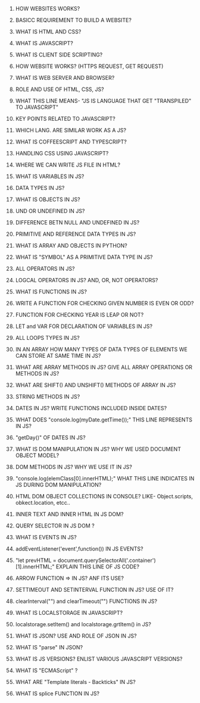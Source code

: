 1. HOW WEBSITES WORKS?

2. BASICC REQUIREMENT TO BUILD A WEBSITE?

3. WHAT IS HTML AND CSS?

4. WHAT IS JAVASCRIPT?

5. WHAT IS CLIENT SIDE SCRIPTING?

6. HOW WEBSITE WORKS? (HTTPS REQUEST, GET REQUEST)

7. WHAT IS WEB SERVER AND BROWSER?

8. ROLE AND USE OF HTML, CSS, JS?

9. WHAT THIS LINE MEANS- "JS IS LANGUAGE THAT GET "TRANSPILED" TO JAVASCRIPT"

10. KEY POINTS RELATED TO JAVASCRIPT?

11. WHICH LANG. ARE SIMILAR WORK AS A JS?

12. WHAT IS COFFEESCRIPT AND TYPESCRIPT?

13. HANDLING CSS USING JAVASCRIPT?

14. WHERE WE CAN WRITE JS FILE IN HTML?

15. WHAT IS VARIABLES IN JS?

16. DATA TYPES IN JS?

17. WHAT IS OBJECTS IN JS?

18. UND OR UNDEFINED IN JS?

19. DIFFERENCE BETN NULL AND UNDEFINED IN JS?

20. PRIMITIVE AND REFERENCE DATA TYPES IN JS?

21. WHAT IS ARRAY AND OBJECTS IN PYTHON?

22. WHAT IS "SYMBOL" AS A PRIMITIVE DATA TYPE IN JS?

23. ALL OPERATORS IN JS?

24. LOGCAL OPERATORS IN JS? AND, OR, NOT OPERATORS?

25. WHAT IS FUNCTIONS IN JS?

26. WRITE A FUNCTION FOR CHECKING GIVEN NUMBER IS EVEN OR ODD?

27. FUNCTION FOR CHECKING YEAR IS LEAP OR NOT?

28. LET and VAR FOR DECLARATION OF VARIABLES IN JS?

29. ALL LOOPS TYPES IN JS?

30. IN AN ARRAY HOW MANY TYPES OF DATA TYPES OF ELEMENTS WE CAN STORE AT SAME TIME IN JS?

31. WHAT ARE ARRAY METHODS IN JS? GIVE ALL ARRAY OPERATIONS OR METHODS IN JS?

32. WHAT ARE SHIFT() AND UNSHIFT() METHODS OF ARRAY IN JS?

33. STRING METHODS IN JS?

34. DATES IN JS? WRITE FUNCTIONS INCLUDED INSIDE DATES?

35. WHAT DOES "console.log(myDate.getTime());" THIS LINE REPRESENTS IN JS?

36. "getDay()" OF DATES IN JS?

37. WHAT IS DOM MANIPULATION IN JS? WHY WE USED DOCUMENT OBJECT MODEL?

38. DOM METHODS IN JS? WHY WE USE IT IN JS?

39. "console.log(elemClass[0].innerHTML);" WHAT THIS LINE INDICATES IN JS DURING DOM MANIPULATION?

40. HTML DOM OBJECT COLLECTIONS IN CONSOLE? LIKE- Object.scripts, obkect.location, etcc..

41. INNER TEXT AND INNER HTML IN JS DOM?

42. QUERY SELECTOR IN JS DOM ?

43. WHAT IS EVENTS IN JS?

44. addEventListener('event',function())  IN JS EVENTS?

45. "let prevHTML = document.querySelectorAll('.container')[1].innerHTML;" EXPLAIN THIS LINE OF  JS CODE?

46. ARROW FUNCTION => IN JS? ANF ITS USE?

47. SETTIMEOUT AND SETINTERVAL FUNCTION IN JS? USE OF IT?

48. clearInterval("") and clearTimeout("") FUNCTIONS IN JS?

49. WHAT IS LOCALSTORAGE IN JAVASCRIPT?

50. localstorage.setItem() and localstorage.grtItem() in JS?

51. WHAT IS JSON? USE AND ROLE OF JSON IN JS?

52. WHAT IS "parse" IN JSON?

53. WHAT IS JS VERSIONS? ENLIST VARIOUS JAVASCRIPT VERSIONS? 

54. WHAT IS "ECMAScript" ?

55. WHAT ARE "Template literals - Backticks" IN JS?

56. WHAT IS splice FUNCTION IN JS?











